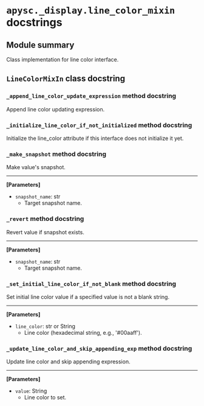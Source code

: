 # `apysc._display.line_color_mixin` docstrings

## Module summary

Class implementation for line color interface.

## `LineColorMixIn` class docstring

### `_append_line_color_update_expression` method docstring

Append line color updating expression.

### `_initialize_line_color_if_not_initialized` method docstring

Initialize the line_color attribute if this interface does not initialize it yet.

### `_make_snapshot` method docstring

Make value's snapshot.<hr>

**[Parameters]**

- `snapshot_name`: str
  - Target snapshot name.

### `_revert` method docstring

Revert value if snapshot exists.<hr>

**[Parameters]**

- `snapshot_name`: str
  - Target snapshot name.

### `_set_initial_line_color_if_not_blank` method docstring

Set initial line color value if a specified value is not a blank string.<hr>

**[Parameters]**

- `line_color`: str or String
  - Line color (hexadecimal string, e.g., '#00aaff').

### `_update_line_color_and_skip_appending_exp` method docstring

Update line color and skip appending expression.<hr>

**[Parameters]**

- `value`: String
  - Line color to set.